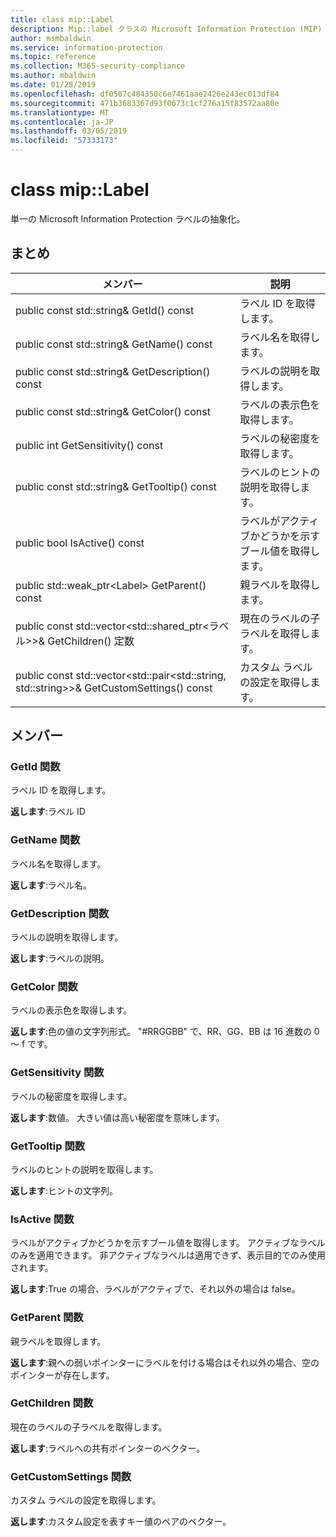 ```yaml
---
title: class mip::Label
description: Mip::label クラスの Microsoft Information Protection (MIP) SDK について説明します。
author: msmbaldwin
ms.service: information-protection
ms.topic: reference
ms.collection: M365-security-compliance
ms.author: mbaldwin
ms.date: 01/28/2019
ms.openlocfilehash: df0507c484350c6e7461aae2426e243ec013df84
ms.sourcegitcommit: 471b3683367d93f0673c1cf276a15f83572aa80e
ms.translationtype: MT
ms.contentlocale: ja-JP
ms.lasthandoff: 03/05/2019
ms.locfileid: "57333173"
---
```

# <a name="class-miplabel"></a>class mip::Label 
単一の Microsoft Information Protection ラベルの抽象化。
  
## <a name="summary"></a>まとめ
 メンバー                        | 説明                                
--------------------------------|---------------------------------------------
public const std::string& GetId() const  |  ラベル ID を取得します。
public const std::string& GetName() const  |  ラベル名を取得します。
public const std::string& GetDescription() const  |  ラベルの説明を取得します。
public const std::string& GetColor() const  |  ラベルの表示色を取得します。
public int GetSensitivity() const  |  ラベルの秘密度を取得します。
public const std::string& GetTooltip() const  |  ラベルのヒントの説明を取得します。
public bool IsActive() const  |  ラベルがアクティブかどうかを示すブール値を取得します。
public std::weak_ptr\<Label\> GetParent() const  |  親ラベルを取得します。
public const std::vector\<std::shared_ptr\<ラベル\>\>& GetChildren() 定数  |  現在のラベルの子ラベルを取得します。
public const std::vector\<std::pair\<std::string, std::string\>\>& GetCustomSettings() const  |  カスタム ラベルの設定を取得します。
  
## <a name="members"></a>メンバー
  
### <a name="getid-function"></a>GetId 関数
ラベル ID を取得します。

  
**返します**:ラベル ID
  
### <a name="getname-function"></a>GetName 関数
ラベル名を取得します。

  
**返します**:ラベル名。
  
### <a name="getdescription-function"></a>GetDescription 関数
ラベルの説明を取得します。

  
**返します**:ラベルの説明。
  
### <a name="getcolor-function"></a>GetColor 関数
ラベルの表示色を取得します。

  
**返します**:色の値の文字列形式。 "#RRGGBB" で、RR、GG、BB は 16 進数の 0 ～ f です。
  
### <a name="getsensitivity-function"></a>GetSensitivity 関数
ラベルの秘密度を取得します。

  
**返します**:数値。 大きい値は高い秘密度を意味します。
  
### <a name="gettooltip-function"></a>GetTooltip 関数
ラベルのヒントの説明を取得します。

  
**返します**:ヒントの文字列。
  
### <a name="isactive-function"></a>IsActive 関数
ラベルがアクティブかどうかを示すブール値を取得します。
アクティブなラベルのみを適用できます。 非アクティブなラベルは適用できず、表示目的でのみ使用されます。 

  
**返します**:True の場合、ラベルがアクティブで、それ以外の場合は false。
  
### <a name="getparent-function"></a>GetParent 関数
親ラベルを取得します。

  
**返します**:親への弱いポインターにラベルを付ける場合はそれ以外の場合、空のポインターが存在します。
  
### <a name="getchildren-function"></a>GetChildren 関数
現在のラベルの子ラベルを取得します。

  
**返します**:ラベルへの共有ポインターのベクター。
  
### <a name="getcustomsettings-function"></a>GetCustomSettings 関数
カスタム ラベルの設定を取得します。

  
**返します**:カスタム設定を表すキー値のペアのベクター。
